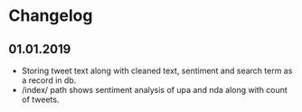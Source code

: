 # Changelog

## 01.01.2019
- Storing tweet text along with cleaned text, sentiment and search term as a record in db.
- /index/ path shows sentiment analysis of upa and nda along with count of tweets.